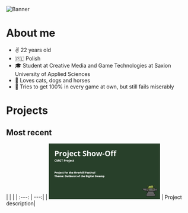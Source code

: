 ![Banner](https://github.com/kamuuucka/kamuuucka/assets/44843812/59bd9b46-b5f9-40ff-8099-f1b382574a06)

<h1>About me</h1>

<ul>
  <li>✌️ 22 years old</li>
  <li>🇵🇱 Polish</li>
  <li>🎓 Student at Creative Media and Game Technologies at Saxion University of Applied Sciences</li>
  <li>🌿 Loves cats, dogs and horses</li>
  <li>👾 Tries to get 100% in every game at own, but still fails miserably</li>
</ul>

<h1>Projects</h1>
<h2>Most recent</h2>
|       |     |
| :---: | ---:|
| <img src="./assets/showOff.png"> | Project description|
<!--
**kamuuucka/kamuuucka** is a ✨ _special_ ✨ repository because its `README.md` (this file) appears on your GitHub profile.

Here are some ideas to get you started:

- 🔭 I’m currently working on ...
- 🌱 I’m currently learning ...
- 👯 I’m looking to collaborate on ...
- 🤔 I’m looking for help with ...
- 💬 Ask me about ...
- 📫 How to reach me: ...
- 😄 Pronouns: ...
- ⚡ Fun fact: ...
-->
